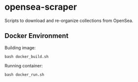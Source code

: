 # opensea-scraper
Scripts to download and re-organize collections from OpenSea.

## Docker Environment
Building image:
```
bash docker_build.sh
```

Running container:
```
bash docker_run.sh
```
